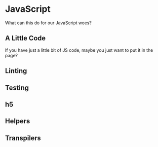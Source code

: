 # JavaScript

What can this do for our JavaScript woes? 

## A Little Code

If you have just a little bit of JS code, maybe you just want to put it in the
page? 


## Linting

## Testing

## h5

## Helpers

## Transpilers
